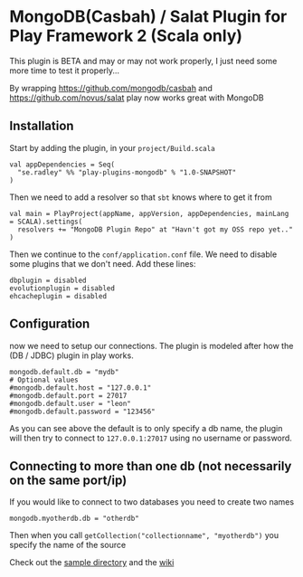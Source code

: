 # MongoDB(Casbah) / Salat Plugin for Play Framework 2 (Scala only)
This plugin is BETA and may or may not work properly, I just need some more time to test it properly...

By wrapping https://github.com/mongodb/casbah and https://github.com/novus/salat play now works great with MongoDB

## Installation
Start by adding the plugin, in your `project/Build.scala`

    val appDependencies = Seq(
      "se.radley" %% "play-plugins-mongodb" % "1.0-SNAPSHOT"
    )

Then we need to add a resolver so that `sbt` knows where to get it from

    val main = PlayProject(appName, appVersion, appDependencies, mainLang = SCALA).settings(
      resolvers += "MongoDB Plugin Repo" at "Havn't got my OSS repo yet.."
    )

Then we continue to the `conf/application.conf` file. We need to disable some plugins that we don't need.
Add these lines:

    dbplugin = disabled
    evolutionplugin = disabled
    ehcacheplugin = disabled

## Configuration
now we need to setup our connections. The plugin is modeled after how the (DB / JDBC) plugin in play works.

    mongodb.default.db = "mydb"
    # Optional values
    #mongodb.default.host = "127.0.0.1"
    #mongodb.default.port = 27017
    #mongodb.default.user = "leon"
    #mongodb.default.password = "123456"

As you can see above the default is to only specify a db name, the plugin will then try to connect to `127.0.0.1:27017` using no username or password.

## Connecting to more than one db (not necessarily on the same port/ip)
If you would like to connect to two databases you need to create two names

    mongodb.myotherdb.db = "otherdb"

Then when you call `getCollection("collectionname", "myotherdb")` you specify the name of the source

Check out the [sample directory](https://github.com/leon/play-mongodb/tree/master/sample) and the [wiki](https://github.com/leon/play-mongodb/wiki)